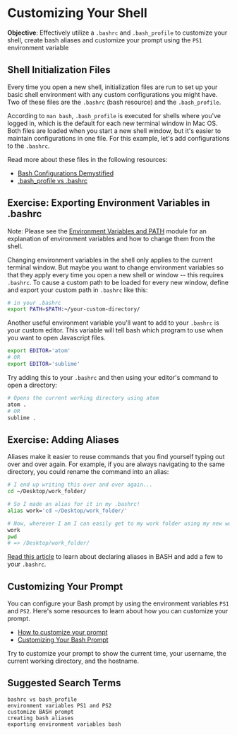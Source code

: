 # Customizing Your Shell

**Objective**: Effectively utilize a `.bashrc` and `.bash_profile` to customize your shell, create bash aliases and customize your prompt using the `PS1` environment variable

## Shell Initialization Files

Every time you open a new shell, initialization files are run to set up your basic shell environment with any custom configurations you might have. Two of these files are the `.bashrc` (bash resource) and the `.bash_profile`.

According to `man bash`, `.bash_profile` is executed for shells where you've logged in, which is the default for each new terminal window in Mac OS. Both files are loaded when you start a new shell window, but it's easier to maintain configurations in one file. For this example, let's add configurations to the `.bashrc`.

Read more about these files in the following resources:

- [Bash Configurations Demystified](https://blog.dghubble.io/post/.bashprofile-.profile-and-.bashrc-conventions/)
- [.bash_profile vs .bashrc](http://www.joshstaiger.org/archives/2005/07/bash_profile_vs.html)

## Exercise: Exporting Environment Variables in .bashrc

Note: Please see the [Environment Variables and PATH](https://curriculum.learnersguild.org/modules/Terminal-Basics/exercises/Environment-Variables-And-PATH.md) module for an explanation of environment variables and how to change them from the shell. 

Changing environment variables in the shell only applies to the current terminal window. But maybe you want to change environment variables so that they apply every time you open a new shell or window -- this requires `.bashrc`. To cause a custom path to be loaded for every new window, define and export your custom path in `.bashrc` like this:

```bash
# in your .bashrc
export PATH=$PATH:~/your-custom-directory/
```

Another useful environment variable you'll want to add to your `.bashrc` is your custom editor. This variable will tell bash which program to use when you want to open Javascript files.

```bash
export EDITOR='atom'
# OR
export EDITOR='sublime'
```

Try adding this to your `.bashrc` and then using your editor's command to open a directory:

```bash
# Opens the current working directory using atom
atom .
# OR
sublime .
```

## Exercise: Adding Aliases

Aliases make it easier to reuse commands that you find yourself typing out over and over again. For example, if you are always navigating to the same directory, you could rename the command into an alias:

```bash
# I end up writing this over and over again...
cd ~/Desktop/work_folder/

# So I made an alias for it in my .bashrc!
alias work='cd ~/Desktop/work_folder/'

# Now, wherever I am I can easily get to my work folder using my new work command
work
pwd
# => /Desktop/work_folder/
```

[Read this article](https://www.digitalocean.com/community/tutorials/an-introduction-to-useful-bash-aliases-and-functions) to learn about declaring aliases in BASH and add a few to your `.bashrc`.

## Customizing Your Prompt

You can configure your Bash prompt by using the environment variables `PS1` and `PS2`. Here's some resources to learn about how you can customize your prompt.

- [How to customize your prompt](https://www.digitalocean.com/community/tutorials/how-to-customize-your-bash-prompt-on-a-linux-vps)
- [Customizing Your Bash Prompt](http://www.aimeemarieknight.com/customizing-bash-prompt/)

Try to customize your prompt to show the current time, your username, the current working directory, and the hostname.

## Suggested Search Terms
```
bashrc vs bash_profile
environment variables PS1 and PS2
customize BASH prompt
creating bash aliases
exporting environment variables bash
```
